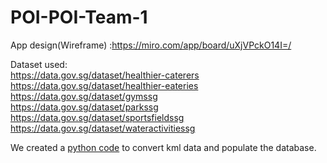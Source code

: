 # POI-POI-Team-1


App design(Wireframe) :https://miro.com/app/board/uXjVPckO14I=/


Dataset used: </br>
https://data.gov.sg/dataset/healthier-caterers </br>
https://data.gov.sg/dataset/healthier-eateries </br>
https://data.gov.sg/dataset/gymssg </br>
https://data.gov.sg/dataset/parkssg </br>
https://data.gov.sg/dataset/sportsfieldssg </br>
https://data.gov.sg/dataset/wateractivitiessg </br>

We created a [python code](https://github.com/AnthonyChew/POI-POI-Team-1/blob/main/dataGovTofireBase/Firebaseautomation.ipynb) to convert kml data and populate the database.
